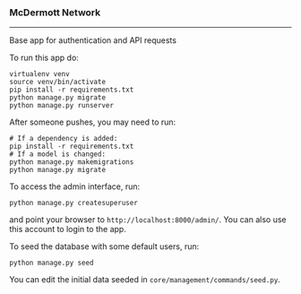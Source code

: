 ### McDermott Network

---

Base app for authentication and API requests

To run this app do:

```
virtualenv venv
source venv/bin/activate
pip install -r requirements.txt
python manage.py migrate
python manage.py runserver
```

After someone pushes, you may need to run:

```
# If a dependency is added:
pip install -r requirements.txt
# If a model is changed:
python manage.py makemigrations
python manage.py migrate
```

To access the admin interface, run:

```
python manage.py createsuperuser
```

and point your browser to `http://localhost:8000/admin/`. You can also use this account to login to the app.

To seed the database with some default users, run:

```
python manage.py seed
```

You can edit the initial data seeded in `core/management/commands/seed.py`.
